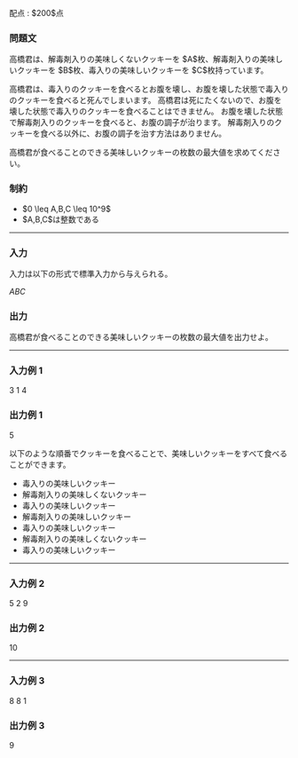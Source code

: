 
<div>

<span>

<span>

<p>
配点 : $200$点
</p>

<div>

<section>

### **問題文**

<p>
高橋君は、解毒剤入りの美味しくないクッキーを $A$枚、解毒剤入りの美味しいクッキーを $B$枚、毒入りの美味しいクッキーを $C$枚持っています。
</p>

<p>
高橋君は、毒入りのクッキーを食べるとお腹を壊し、お腹を壊した状態で毒入りのクッキーを食べると死んでしまいます。
高橋君は死にたくないので、お腹を壊した状態で毒入りのクッキーを食べることはできません。
お腹を壊した状態で解毒剤入りのクッキーを食べると、お腹の調子が治ります。
解毒剤入りのクッキーを食べる以外に、お腹の調子を治す方法はありません。
</p>

<p>
高橋君が食べることのできる美味しいクッキーの枚数の最大値を求めてください。
</p>

</section>

</div>

<div>

<section>

### **制約**

<ul>

<li>
$0 \leq A,B,C \leq 10^9$
</li>

<li>
$A,B,C$は整数である
</li>

</ul>

</section>

</div>

---

<div>

<div>

<section>

### **入力**

<p>
入力は以下の形式で標準入力から与えられる。
</p>

<div>

$A$$B$$C$
</div>

</section>

</div>

<div>

<section>

### **出力**

<p>
高橋君が食べることのできる美味しいクッキーの枚数の最大値を出力せよ。
</p>

</section>

</div>

</div>

---

<div>

<section>

### **入力例 1**

<div>

3 1 4

</div>

</section>

</div>

<div>

<section>

### **出力例 1**

<div>

5

</div>

<p>
以下のような順番でクッキーを食べることで、美味しいクッキーをすべて食べることができます。
</p>

<ul>

<li>
毒入りの美味しいクッキー
</li>

<li>
解毒剤入りの美味しくないクッキー
</li>

<li>
毒入りの美味しいクッキー
</li>

<li>
解毒剤入りの美味しいクッキー
</li>

<li>
毒入りの美味しいクッキー
</li>

<li>
解毒剤入りの美味しくないクッキー
</li>

<li>
毒入りの美味しいクッキー
</li>

</ul>

</section>

</div>

---

<div>

<section>

### **入力例 2**

<div>

5 2 9

</div>

</section>

</div>

<div>

<section>

### **出力例 2**

<div>

10

</div>

</section>

</div>

---

<div>

<section>

### **入力例 3**

<div>

8 8 1

</div>

</section>

</div>

<div>

<section>

### **出力例 3**

<div>

9

</div>

</section>

</div>

</span>

</span>

</div>
